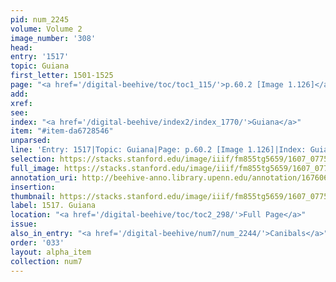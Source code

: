 ```yaml
---
pid: num_2245
volume: Volume 2
image_number: '308'
head:
entry: '1517'
topic: Guiana
first_letter: 1501-1525
page: "<a href='/digital-beehive/toc/toc1_115/'>p.60.2 [Image 1.126]</a>"
add:
xref:
see:
index: "<a href='/digital-beehive/index2/index_1770/'>Guiana</a>"
item: "#item-da6728546"
unparsed:
line: 'Entry: 1517|Topic: Guiana|Page: p.60.2 [Image 1.126]|Index: Guiana|#item-da6728546'
selection: https://stacks.stanford.edu/image/iiif/fm855tg5659/1607_0775/963,1664,1159,270/full/0/default.jpg
full_image: https://stacks.stanford.edu/image/iiif/fm855tg5659/1607_0775/full/full/0/default.jpg
annotation_uri: http://beehive-anno.library.upenn.edu/annotation/1676065644787
insertion:
thumbnail: https://stacks.stanford.edu/image/iiif/fm855tg5659/1607_0775/963,1664,600,180/250,/0/default.jpg
label: 1517. Guiana
location: "<a href='/digital-beehive/toc/toc2_298/'>Full Page</a>"
issue:
also_in_entry: "<a href='/digital-beehive/num7/num_2244/'>Canibals</a>"
order: '033'
layout: alpha_item
collection: num7
---
```

